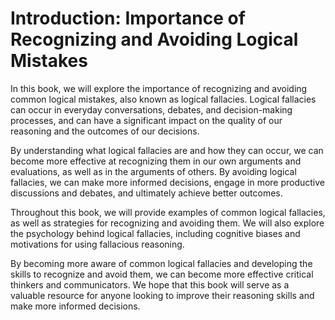 Introduction: Importance of Recognizing and Avoiding Logical Mistakes
=====================================================================

In this book, we will explore the importance of recognizing and avoiding common logical mistakes, also known as logical fallacies. Logical fallacies can occur in everyday conversations, debates, and decision-making processes, and can have a significant impact on the quality of our reasoning and the outcomes of our decisions.

By understanding what logical fallacies are and how they can occur, we can become more effective at recognizing them in our own arguments and evaluations, as well as in the arguments of others. By avoiding logical fallacies, we can make more informed decisions, engage in more productive discussions and debates, and ultimately achieve better outcomes.

Throughout this book, we will provide examples of common logical fallacies, as well as strategies for recognizing and avoiding them. We will also explore the psychology behind logical fallacies, including cognitive biases and motivations for using fallacious reasoning.

By becoming more aware of common logical fallacies and developing the skills to recognize and avoid them, we can become more effective critical thinkers and communicators. We hope that this book will serve as a valuable resource for anyone looking to improve their reasoning skills and make more informed decisions.
